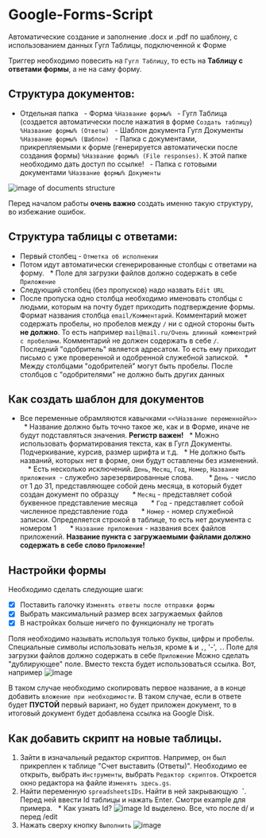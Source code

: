 # Google-Forms-Script
Автоматические создание и заполнение .docx и .pdf по шаблону, с использованием данных Гугл Таблицы, подключенной к Форме

Триггер необходимо повесить на `Гугл Таблицу`, то есть на **Таблицу с ответами формы**, а не на саму форму.

## Структура документов:
- Отдельная папка
  - Форма `%Название формы%`
  - Гугл Таблица (создается автоматически после нажатия в форме `Создать таблицу`) `%Название формы% (Ответы)`
  - Шаблон документа Гугл Документы `%Название формы% (Шаблон)`
  - Папка с документами, прикрепляемыми к форме (генерируется автоматически после создания формы) `%Название формы% (File responses)`. К этой папке необходимо дать доступ по ссылке!
  - Папка с готовыми документами `%Название формы% Документы`

![image of documents structure](https://user-images.githubusercontent.com/68852325/128478721-ab8416f3-0035-45d8-811a-cd2edd3a85b5.png)

Перед началом работы **очень важно** создать именно такую структуру, во избежание ошибок.

## Структура таблицы с ответами:
* Первый столбец - `Отметка об исполнении`
* Потом идут автоматически сгенерированные столбцы с ответами на форму.
  * Поле для загрузки файлов должно содержать в себе `Приложение`
* Следующий столбец (без пропусков) надо назвать `Edit URL`
* После пропуска одно столбца необходимо именовать столбцы с людьми, которым на почту будет приходить подтверждение формы. Формат названия столбца `email/Комментарий`. Комментарий может содержать пробелы, но пробелов между `/` ни с одной стороны быть **не должно**. То есть например `mail@mail.ru/Очень длинный комментрий с пробелами`. Комментарий не должен содержать в себе `/`. Последний "одобритель" является адресатом. То есть ему приходит письмо с уже проверенной и одобренной служебной запиской.
  * Между столбцами "одобрителей" могут быть пробелы. После столбцов с "одобрителями" не должно быть других данных

## Как создать шаблон для документов
* Все переменные обрамляются кавычками `<<%Название переменной%>>`
  * Название должно быть точно такое же, как и в Форме, иначе не будут подставляться значения. **Регистр важен!**
  * Можно использовать форматирования текста, как в Гугл Документы. Подчеркивание, курсив, размер шрифта и т.д.
  * Не должно быть названий, которых нет в форме, они будут оставлены без изменений.
    * Есть несколько исключений. `День`, `Месяц`, `Год`, `Номер`, `Название приложения`  - служебно зарезервированные слова. 
      * `День` - число от 1 до 31, представляющее собой день месяца, в который будет создан документ по образцу
      * `Месяц` - представляет собой буквенное представление месяца
      * `Год` - представляет собой численное представление года
      * `Номер` - номер служебной записки. Определяется строкой в таблице, то есть нет документа с номером 1
      * `Название приложения` - названия всех файлов приложений. **Название пункта с загружаемыми файлами должно содержать в себе слово `Приложение`!**

## Настройки формы
Необходимо сделать следующие шаги:
- [x] Поставить галочку `Изменять ответы после отправки формы`
- [x] Выбрать максимальный размер всех загружаемых файлов
- [x] В настройках больше ничего по функционалу не трогать

Поля необходимо называть используя только буквы, цифры и пробелы. Специальные символы использовать нельзя, кроме `№` и `,`, '-', `.`.
Поле для загрузки файлов должно содержать в себе `Приложение`
Можно сделать "дублирующее" поле. Вместо текста будет использоваться ссылка. Вот, например
![image](https://user-images.githubusercontent.com/68852325/129035950-12016797-245c-4ebd-94e7-5746ab8a2562.png)

В таком случае необходимо скопировать первое название, а в конце добавить `вложение при необходимости`. В таком случае, если в ответе будет **ПУСТОЙ** первый вариант, но будет приложен документ, то в итоговый документ будет добавлена ссылка на Google Disk.

## Как добавить скрипт на новые таблицы.
1. Зайти в изначальный редактор скриптов. Например, он был прикреплен к таблице "Счет выставить (Ответы)". Необходимо ее открыть, выбрать `Инструменты`, выбрать `Редактор скриптов`. Откроется окно редактора на файле `Изменять здесь.gs`.
2. Найти переменную `spreadsheetsIDs`. Найти в ней закрывающую  **`**. Перед ней ввести Id таблицы и нажать Enter. Смотри example для примера.
  * Как узнать Id? ![image](https://user-images.githubusercontent.com/68852325/129038281-e14dc3a1-de32-44cf-a313-f46d5adfeb98.png) Id выделено. Все, что после d/ и перед /edit
3. Нажать сверху кнопку `Выполнить` ![image](https://user-images.githubusercontent.com/68852325/129041030-5772a9c0-ec56-49e0-9739-4e31ff199140.png)
